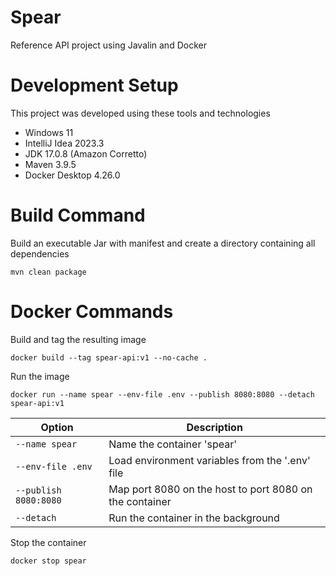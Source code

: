 # Spear
Reference API project using Javalin and Docker

# Development Setup
This project was developed using these tools and technologies
- Windows 11
- IntelliJ Idea 2023.3
- JDK 17.0.8 (Amazon Corretto)
- Maven 3.9.5
- Docker Desktop 4.26.0

# Build Command
Build an executable Jar with manifest and create a directory containing all dependencies

```mvn clean package```

# Docker Commands
Build and tag the resulting image

```docker build --tag spear-api:v1 --no-cache .```

Run the image

```docker run --name spear --env-file .env --publish 8080:8080 --detach spear-api:v1```

| Option                | Description                                             |
|-----------------------|---------------------------------------------------------|
| `--name spear`        | Name the container 'spear'                              |
| `--env-file .env`     | Load environment variables from the '.env' file         |
| `--publish 8080:8080` | Map port 8080 on the host to port 8080 on the container |
| `--detach`            | Run the container in the background                     |

Stop the container

```docker stop spear```
